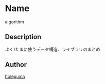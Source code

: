 Name
====
algorithm

## Description
よく/たまに使うデータ構造、ライブラリのまとめ

## Author
[holeguma](https://github.com/holeguma)

